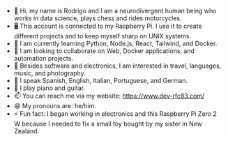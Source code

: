 - 👋 Hi, my name is Rodrigo and I am a neurodivergent human being who works in data science, plays chess and rides motorcycles.
- 🖥️ This account is connected to my Raspberry Pi. I use it to create different projects and to keep myself sharp on UNIX systems.
- 🌱 I am currently learning Python, Node.js, React, Tailwind, and Docker.
- 💞️ I am looking to collaborate on Web, Docker applications, and automation projects.
- 👀 Besides software and electronics, I am interested in travel, languages, music, and photography.
- 💬 I speak Spanish, English, Italian, Portuguese, and German.
- 🎸 I play piano and guitar.
- 📫 You can reach me via my website: https://www.dev-rfc83.com/
- 😄 My pronouns are: he/him.
- ⚡ Fun fact: I began working in electronics and this Raspberry Pi Zero 2 W because I needed to fix a small toy bought by my sister in New Zealand.

<!---
devrfc83/devrfc83 is a ✨ special ✨ repository because its `README.md` (this file) appears on your GitHub profile.
You can click the Preview link to take a look at your changes.
--->
